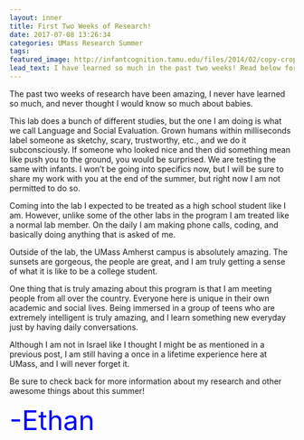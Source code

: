 ```yaml
---
layout: inner
title: First Two Weeks of Research!
date: 2017-07-08 13:26:34
categories: UMass Research Summer
tags: 
featured_image: http://infantcognition.tamu.edu/files/2014/02/copy-cropped-websitebanner-option-2.jpg
lead_text: I have learned so much in the past two weeks! Read below for more!
---
```


The past two weeks of research have been amazing, I never have learned so much, and never thought I would know so much about babies. 

This lab does a bunch of different studies, but the one I am doing is what we call Language and Social Evaluation. Grown humans within milliseconds label someone as sketchy, scary, trustworthy, etc., and we do it subconsciously. If someone who looked nice and then did something mean like push you to the ground, you would be surprised. We are testing the same with infants. I won’t be going into specifics now, but I will be sure to share my work with you at the end of the summer, but right now I am not permitted to do so. 

Coming into the lab I expected to be treated as a high school student like I am. However, unlike some of the other labs in the program I am treated like a normal lab member. On the daily I am making phone calls, coding, and basically doing anything that is asked of me. 

Outside of the lab, the UMass Amherst campus is absolutely amazing. The sunsets are gorgeous, the people are great, and I am truly getting a sense of what it is like to be a college student. 

One thing that is truly amazing about this program is that I am meeting people from all over the country. Everyone here is unique in their own academic and social lives. Being immersed in a group of teens who are extremely intelligent is truly amazing, and I learn something new everyday just by having daily conversations. 

Although I am not in Israel like I thought I might be as mentioned in a previous post, I am still having a once in a lifetime experience here at UMass, and I will never forget it. 

Be sure to check back for more information about my research and other awesome things about this summer! 


<font size="7" color="Blue">-Ethan



